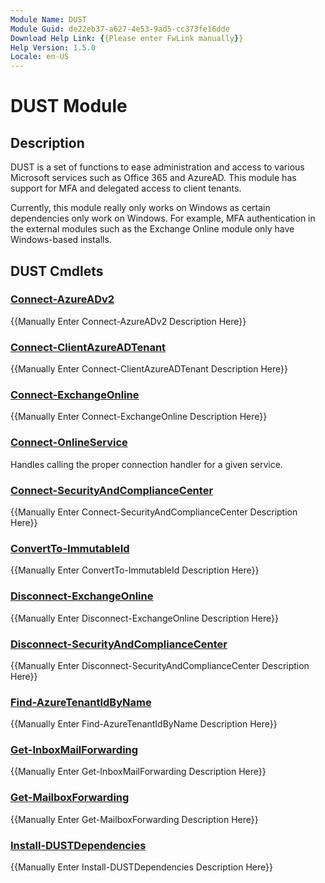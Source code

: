 ```yaml
---
Module Name: DUST
Module Guid: de22eb37-a627-4e53-9ad5-cc373fe16dde
Download Help Link: {{Please enter FwLink manually}}
Help Version: 1.5.0
Locale: en-US
---
```


# DUST Module
## Description
DUST is a set of functions to ease administration and access to various Microsoft services such as Office 365 and AzureAD. This module has support for MFA and delegated access to client tenants.

Currently, this module really only works on Windows as certain dependencies only work on Windows. For example, MFA authentication in the external modules such as the Exchange Online module only have Windows-based installs.

## DUST Cmdlets
### [Connect-AzureADv2](Connect-AzureADv2.md)
{{Manually Enter Connect-AzureADv2 Description Here}}

### [Connect-ClientAzureADTenant](Connect-ClientAzureADTenant.md)
{{Manually Enter Connect-ClientAzureADTenant Description Here}}

### [Connect-ExchangeOnline](Connect-ExchangeOnline.md)
{{Manually Enter Connect-ExchangeOnline Description Here}}

### [Connect-OnlineService](Connect-OnlineService.md)
Handles calling the proper connection handler for a given service.

### [Connect-SecurityAndComplianceCenter](Connect-SecurityAndComplianceCenter.md)
{{Manually Enter Connect-SecurityAndComplianceCenter Description Here}}

### [ConvertTo-ImmutableId](ConvertTo-ImmutableId.md)
{{Manually Enter ConvertTo-ImmutableId Description Here}}

### [Disconnect-ExchangeOnline](Disconnect-ExchangeOnline.md)
{{Manually Enter Disconnect-ExchangeOnline Description Here}}

### [Disconnect-SecurityAndComplianceCenter](Disconnect-SecurityAndComplianceCenter.md)
{{Manually Enter Disconnect-SecurityAndComplianceCenter Description Here}}

### [Find-AzureTenantIdByName](Find-AzureTenantIdByName.md)
{{Manually Enter Find-AzureTenantIdByName Description Here}}

### [Get-InboxMailForwarding](Get-InboxMailForwarding.md)
{{Manually Enter Get-InboxMailForwarding Description Here}}

### [Get-MailboxForwarding](Get-MailboxForwarding.md)
{{Manually Enter Get-MailboxForwarding Description Here}}

### [Install-DUSTDependencies](Install-DUSTDependencies.md)
{{Manually Enter Install-DUSTDependencies Description Here}}

